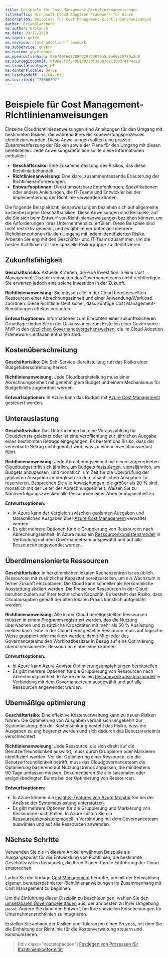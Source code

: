 ```yaml
---
title: Beispiele für Cost Management-Richtlinienanweisungen
titleSuffix: Microsoft Cloud Adoption Framework for Azure
description: Beispiele für Cost Management-Richtlinienanweisungen
author: BrianBlanchard
ms.author: brblanch
ms.date: 09/17/2019
ms.topic: guide
ms.service: cloud-adoption-framework
ms.subservice: govern
ms.custom: governance
ms.openlocfilehash: 086740f6677896220824096a5afe66618779a2d0
ms.sourcegitcommit: bf9be7f2fe4851d83cdf3e083c7c25bd7e144c20
ms.translationtype: HT
ms.contentlocale: de-DE
ms.lasthandoff: 11/04/2019
ms.locfileid: "73566397"
---
```

# <a name="cost-management-sample-policy-statements"></a>Beispiele für Cost Management-Richtlinienanweisungen

Einzelne Cloudrichtlinienanweisungen sind Anleitungen für den Umgang mit bestimmten Risiken, die während Ihres Risikobewertungsprozesses identifiziert wurden. Diese Anweisungen sollten eine präzise Zusammenfassung der Risiken sowie der Pläne für den Umgang mit diesen bereitstellen. Jede Anweisungsdefinition sollte diese Informationen enthalten:

- **Geschäftsrisiko:** Eine Zusammenfassung des Risikos, das diese Richtlinie behandelt.
- **Richtlinienanweisung:** Eine klare, zusammenfassende Erläuterung der Richtlinienanforderungen.
- **Entwurfsoptionen:** Direkt umsetzbare Empfehlungen, Spezifikationen oder andere Anleitungen, die IT-Teams und Entwickler bei der Implementierung der Richtlinie verwenden können.

Die folgende Beispielrichtlinienanweisungen beziehen sich auf allgemeine kostenbezogene Geschäftsrisiken. Diese Anweisungen sind Beispiele, auf die Sie sich beim Entwurf von Richtlinienanweisungen beziehen können, um die Anforderungen Ihres Unternehmens zu erfüllen. Diese Beispiele sind nicht restriktiv gemeint, und es gibt immer potenziell mehrere Richtlinienoptionen für den Umgang mit jedem identifizierten Risiko. Arbeiten Sie eng mit den Geschäfts- und IT-Teams zusammen, um die besten Richtlinien für Ihre spezielle Risikogruppe zu identifizieren.

## <a name="future-proofing"></a>Zukunftsfähigkeit

**Geschäftsrisiko:** Aktuelle Kriterien, die eine Investition in eine Cost Management-Disziplin vonseiten des Governanceteams nicht rechtfertigen. Sie erwarten jedoch eine solche Investition in der Zukunft.

**Richtlinienanweisung:** Sie müssen alle in der Cloud bereitgestellten Ressourcen einer Abrechnungseinheit und einer Anwendung/Workload zuordnen. Diese Richtlinie stellt sicher, dass künftige Cost Management-Bemühungen effektiv verlaufen.

**Entwurfsoptionen:** Informationen zum Einrichten einer zukunftssicheren Grundlage finden Sie in der Diskussionen zum Erstellen einer Governance-MVP in den [nützlichen Governancevorgehensweisen](../guides/index.md), die im Cloud Adoption Framework-Leitfaden enthalten sind.

## <a name="budget-overruns"></a>Kostenüberschreitung

**Geschäftsrisiko:** Die Self-Service-Bereitstellung ruft das Risiko einer Budgetüberschreitung hervor.

**Richtlinienanweisung:** Jede Cloudbereitstellung muss einer Abrechnungseinheit mit genehmigtem Budget und einem Mechanismus für Budgetlimits zugeordnet werden.

**Entwurfsoptionen:** In Azure kann das Budget mit [Azure Cost Management](https://docs.microsoft.com/azure/cost-management/manage-budgets) gesteuert werden.

## <a name="underutilization"></a>Unterauslastung

**Geschäftsrisiko:** Das Unternehmen hat eine Vorauszahlung für Clouddienste geleistet oder ist eine Verpflichtung zur jährlichen Ausgabe eines bestimmten Betrags eingegangen. Es besteht das Risiko, dass der vereinbarte Betrag nicht genutzt wird, was zu einem Investitionsverlust führt.

**Richtlinienanweisung:** Jede Abrechnungseinheit mit einem zugeordneten Cloudbudget trifft sich jährlich, um Budgets festzulegen, vierteljährlich, um Budgets anzupassen, und monatlich, um Zeit für die Überprüfung der geplanten Ausgaben im Vergleich zu den tatsächlichen Ausgaben zu reservieren. Besprechen Sie alle Abweichungen, die größer als 20 % sind, monatlich mit der Leiter der Abrechnungseinheit. Weisen Sie zu Nachverfolgungszwecken alle Ressourcen einer Abrechnungseinheit zu.

**Entwurfsoptionen:**

- In Azure kann der Vergleich zwischen geplanten Ausgaben und tatsächlichen Ausgaben über [Azure Cost Management](https://docs.microsoft.com/azure/cost-management/quick-acm-cost-analysis) verwaltet werden.
- Es gibt mehrere Optionen für die Gruppierung von Ressourcen nach Abrechnungseinheit. In Azure muss ein [Ressourcenkonsistenzmodell](../../decision-guides/resource-consistency/index.md) in Verbindung mit dem Governanceteam ausgewählt und auf alle Ressourcen angewendet werden.

## <a name="overprovisioned-assets"></a>Überdimensionierte Ressourcen

**Geschäftsrisiko:** In herkömmlichen lokalen Rechenzentren ist es üblich, Ressourcen mit zusätzlicher Kapazität bereitzustellen, um ein Wachstum in ferner Zukunft einzuplanen. Die Cloud kann schneller als herkömmliche Ausstattung skaliert werden. Die Preise von Ressourcen in der Cloud beruhen zudem auf ihrer technischen Kapazität. Es besteht das Risiko, dass Cloudausgaben gemäß der alten lokalen Praxis künstlich aufgebläht werden.

**Richtlinienanweisung:** Alle in der Cloud bereitgestellten Ressourcen müssen in einem Programm registriert werden, das die Nutzung überwachen und zusätzliche Kapazitäten mit mehr als 50 % Auslastung melden kann. Eine in der Cloud bereitgestellte Ressource muss auf logische Weise gruppiert oder markiert werden, damit Mitglieder des Governanceteams den Workloadbesitzer in Bezug auf eine Optimierung überdimensionierter Ressourcen einbeziehen können.

**Entwurfsoptionen:**

- In Azure kann [Azure Advisor](https://docs.microsoft.com/azure/advisor/advisor-cost-recommendations) Optimierungsempfehlungen bereitstellen.
- Es gibt mehrere Optionen für die Gruppierung von Ressourcen nach Abrechnungseinheit. In Azure muss ein [Ressourcenkonsistenzmodell](../../decision-guides/resource-consistency/index.md) in Verbindung mit dem Governanceteam ausgewählt und auf alle Ressourcen angewendet werden.

## <a name="overoptimization"></a>Übermäßige optimierung

**Geschäftsrisiko:** Eine effektive Kostenverwaltung kann zu neuen Risiken führen. Die Optimierung von Ausgaben verhält sich umgekehrt zur Systemleistung. Bei der Kostensenkung besteht das Risiko, dass die Ausgaben zu eng begrenzt werden und sich dadurch das Benutzererlebnis verschlechtert.

**Richtlinienanweisung:** Jede Ressource, die sich direkt auf die Benutzerfreundlichkeit auswirkt, muss durch Gruppieren oder Markieren identifiziert werden. Vor der Optimierung einer Ressource, die die Benutzerfreundlichkeit betrifft, muss das Cloudgovernanceteam die Optimierung basierend auf Nutzungstrends anpassen, die mindestens 90 Tage umfassen müssen. Dokumentieren Sie alle saisonalen oder ereignisbedingten Bursts bei der Optimierung von Ressourcen.

**Entwurfsoptionen:**

- In Azure können die [Insights-Features von Azure Monitor](https://docs.microsoft.com/azure/azure-monitor/insights/vminsights-performance) Sie bei der Analyse der Systemauslastung unterstützen.
- Es gibt mehrere Optionen für die Gruppierung und Markierung von Ressourcen nach Rollen. In Azure sollten Sie ein [Ressourcenkonsistenzmodell](../../decision-guides/resource-consistency/index.md) in Verbindung mit dem Governanceteam auswählen und auf alle Ressourcen anwenden.

## <a name="next-steps"></a>Nächste Schritte

Verwenden Sie die in diesem Artikel erwähnten Beispiele als Ausgangspunkt für die Entwicklung von Richtlinien, die bestimmte Geschäftsrisiken behandeln, die Ihren Plänen für die Einführung der Cloud entsprechen.

Laden Sie die Vorlage [Cost Management](./template.md) herunter, um mit der Entwicklung eigener, benutzerdefinierter Richtlinienanweisungen im Zusammenhang mit Cost Management zu beginnen.

Um die Einführung dieser Disziplin zu beschleunigen, wählen Sie den [umsetzbaren Governanceleitfaden](../guides/index.md) aus, der am besten zu Ihrer Umgebung passt. Ändern Sie dann den Entwurf, um Ihre speziellen Entscheidungen für Unternehmensrichtlinien zu integrieren.

Erstellen Sie anhand der Risiken und Toleranzen einen Prozess, mit dem Sie die Einhaltung der Richtlinie für die Kostenverwaltung steuern und kommunizieren.

> [!div class="nextstepaction"]
> [Festlegen von Prozessen für Richtlinienkonformität](./compliance-processes.md)

